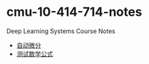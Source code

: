# cmu-10-414-714-notes
Deep Learning Systems Course Notes

- [自动微分](notes/automatic_differentiation.html)
- [测试数学公式](test.html)
